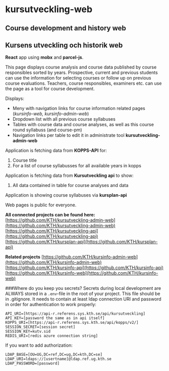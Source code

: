 kursutveckling-web
========
## Course development and history web
## Kursens utveckling och historik web

**React** app using **mobx** and **parcel-js**.

This page displays course analysis and course data published by course responsibles sorted by years. Prospective, current and previous students can use the information for selecting courses or follow up on previous course evaluations. Teachers, course responsibles, examiners etc. can use the page as a tool for course development.

Displays:
- Meny with navigation links for course information related pages (*kursinfo-web, kursinfo-admin-web*)
- Dropdown list with all previous course syllabuses
- Tables with course data and course analyses, as well as this course round syllabuss (and course-pm)
- Navigation links per table to edit it in administrate tool **kursutveckling-admin-web**

Application is fetching data from **KOPPS-API** for:
1. Course title
2. For a list of course syllabusses for all available years in kopps

Application is fetching data from **Kursutveckling api** to show:
1. All data contained in table for course analyses and data

Application is showing course syllabuses via **kursplan-api**

Web pages is public for everyone. 

**All connected projects can be found here:**
[https://github.com/KTH/kursutveckling-admin-web](https://github.com/KTH/kursutveckling-admin-web)
[https://github.com/KTH/kursutveckling-api](https://github.com/KTH/kursutveckling-api)
[https://github.com/KTH/kursplan-api](https://github.com/KTH/kursplan-api)

**Related projects**
[https://github.com/KTH/kursinfo-admin-web](https://github.com/KTH/kursinfo-admin-web)
[https://github.com/KTH/kursinfo-api](https://github.com/KTH/kursinfo-api)
[https://github.com/KTH/kursinfo-web](https://github.com/KTH/kursinfo-web)


###Where do you keep you secrets?
Secrets during local development are ALWAYS stored in a `.env`-file in the root of your project. This file should be in .gitignore. It needs to contain at least ldap connection URI and password in order for authentication to work properly:

```
API_URI=[https://api-r.referens.sys.kth.se/api/kursutveckling]
API_KEY=[password the same as in api itself]
KOPPS_URI=[https://api-r.referens.sys.kth.se/api/kopps/v2/]
SESSION_SECRET=[session secret]
SESSION_KEY=kutv.sid
REDIS_URI=[redis azure connection string]
```

If you want to add authorization:
```
LDAP_BASE=[OU=UG,DC=ref,DC=ug,DC=kth,DC=se]
LDAP_URI=ldaps://[usertname]@ldap.ref.ug.kth.se
LDAP_PASSWORD=[password]
```
